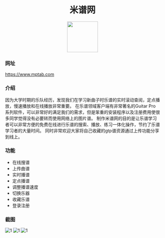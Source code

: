 <h1 align="center">米谱网</h1>
<p align="center">
  <img width="100px" align="center" src="http://www.ricofishing.com/img/neatmusicicon.png">
  </p>
  
### 网址
https://www.mptab.com

### 介绍
因为大学时期的乐队经历，发现我们在学习新曲子时乐谱的实时滚动查阅，定点播放，慢速播放和在线播放非常重要。
在乐谱领域客户端有非常著名的Guitar Pro系列软件，可以非常好的满足我们的需求，但是笨重的安装程序以及注册费用使很多同学觉得没有必要转而使用网络上的图片谱。
制作米谱网的目的是让乐谱学习者可以非常方便的免费在线进行乐谱的搜索、播放、练习一体化操作，节约了乐谱学习者的大量时间。
同时非常欢迎大家将自己收藏的gtp谱资源通过上传功能分享到线上。

### 功能
- 在线搜谱
- 上传曲谱
- 实时播谱
- 定点播谱
- 调整播谱速度
- 切换乐器
- 收藏乐谱
- 登录注册

### 截图
![1](https://ricardocao-biker.github.io/IMGS/mp1.jpg)
![1](https://ricardocao-biker.github.io/IMGS/mp2.jpg)
![1](https://ricardocao-biker.github.io/IMGS/mp3.jpg)
